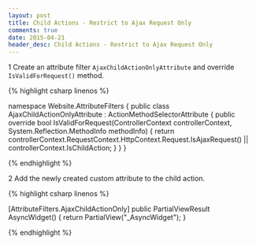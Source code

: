 ```yaml
---
layout: post
title: Child Actions - Restrict to Ajax Request Only
comments: true
date: 2015-04-21
header_desc: Child Actions - Restrict to Ajax Request Only
---
```

<p><span class="step">1</span> Create an attribute filter <code>AjaxChildActionOnlyAttribute</code> and override <code>IsValidForRequest()</code> method.</p>

{% highlight csharp linenos %}

namespace Website.AttributeFilters
{
    public class AjaxChildActionOnlyAttribute : ActionMethodSelectorAttribute
    {
        public override bool IsValidForRequest(ControllerContext controllerContext, System.Reflection.MethodInfo methodInfo)
        {
            return controllerContext.RequestContext.HttpContext.Request.IsAjaxRequest() || controllerContext.IsChildAction;
        }
    }
}

{% endhighlight %}

<p><span class="step">2</span> Add the newly created custom attribute to the child action.</p>

{% highlight csharp linenos %}

[AttributeFilters.AjaxChildActionOnly]
public PartialViewResult AsyncWidget()
{
    return PartialView("_AsyncWidget");
}

{% endhighlight %}
